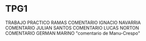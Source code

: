  
# TPG1
TRABAJO PRACTICO RAMAS 
COMENTARIO IGNACIO NAVARRIA
COMENTARIO JULIAN SANTOS
COMENTARIO LUCAS NORTON
COMENTARIO GERMAN MARINO
"comentario de Manu-Crespo"
